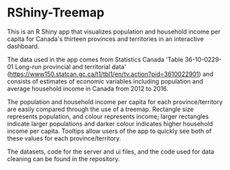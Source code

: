 # RShiny-Treemap

This is an R Shiny app that visualizes population and household income per capita for Canada's thirteen provinces and territories in an interactive dashboard. 

The data used in the app comes from Statistics Canada 'Table 36-10-0229-01 Long-run provincial and territorial data' (https://www150.statcan.gc.ca/t1/tbl1/en/tv.action?pid=3610022901) and consists of estimates of economic variables including population and average household income in Canada from 2012 to 2016.

The population and household income per capita for each province/territory are easily compared through the use of a treemap. Rectangle size represents population, and colour represents income; larger rectangles indicate larger populations and darker colour indicates higher household income per capita. Tooltips allow users of the app to quickly see both of these values for each province/territory.

The datasets, code for the server and ui files, and the code used for data cleaning can be found in the repository.
